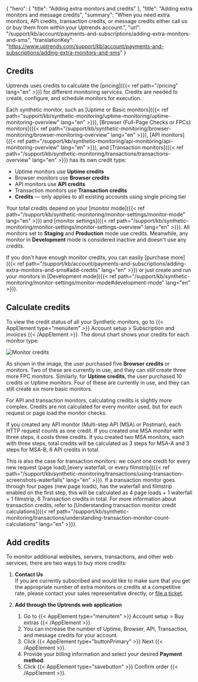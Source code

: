{
  "hero": {
    "title": "Adding extra monitors and credits"
  },
  "title": "Adding extra monitors and message credits",
  "summary": "When you need extra monitors, API credits, transaction credits, or message credits either call us or buy them from within your Uptrends account.",
  "url": "/support/kb/account/payments-and-subscriptions/adding-extra-monitors-and-sms",
  "translationKey": "https://www.uptrends.com/support/kb/account/payments-and-subscriptions/adding-extra-monitors-and-sms"
}

## Credits

Uptrends uses credits to calculate the [pricing]({{< ref path="/pricing" lang="en" >}}) for different monitoring services. Credits are needed to create, configure, and schedule monitors for execution.

Each synthetic monitor, such as [Uptime or Basic monitors]({{< ref path="support/kb/synthetic-monitoring/uptime-monitoring/uptime-monitoring-overview" lang="en" >}}), [Browser (Full-Page Checks or FPCs) monitors]({{< ref path="/support/kb/synthetic-monitoring/browser-monitoring/browser-monitoring-overview" lang="en" >}}), [API monitors]({{< ref path="/support/kb/synthetic-monitoring/api-monitoring/api-monitoring-overview" lang="en" >}}), and [Transaction monitors]({{< ref path="/support/kb/synthetic-monitoring/transactions/transactions-overview" lang="en" >}}) has its own credit type:

- Uptime monitors use **Uptime credits**
- Browser monitors use **Browser credits**
- API monitors use **API credits**
- Transaction monitors use **Transaction credits**
- **Credits** — only applies to all existing accounts using single pricing tier

Your total credits depend on your [monitor mode]({{< ref path="/support/kb/synthetic-monitoring/monitor-settings/monitor-mode" lang="en" >}}) and [monitor settings]({{< ref path="/support/kb/synthetic-monitoring/monitor-settings/monitor-settings-overview" lang="en" >}}). All monitors set to **Staging** and **Production** mode use credits. Meanwhile, any monitor in **Development** mode is considered inactive and doesn't use any credits.

If you don't have enough monitor credits, you can easily [purchase more]({{< ref path="/support/kb/account/payments-and-subscriptions/adding-extra-monitors-and-sms#add-credits" lang="en" >}}) or just create and run your monitors in [Development mode]({{< ref path="/support/kb/synthetic-monitoring/monitor-settings/monitor-mode#development-mode" lang="en" >}}).

## Calculate credits

To view the credit status of all your Synthetic monitors, go to {{< AppElement type="menuitem" >}} Account setup > Subscription and invoices {{< /AppElement >}}. The donut chart shows your credits for each monitor type:

![Monitor credits](/img/content/scr-monitor-credits.min.png)

As shown in the image, the user purchased five **Browser credits** or monitors. Two of these are currently in use, and they can still create three more FPC monitors. Similarly, for **Uptime credits**, the user purchased 10 credits or Uptime monitors. Four of these are currently in use, and they can still create six more basic monitors.

For API and transaction monitors, calculating credits is slightly more complex. Credits are not calculated for every monitor used, but for each request or page load the monitor checks. 

If you created any API monitor (Multi-step API (MSA) or Postman), each HTTP request counts as one credit. If you created one MSA monitor with three steps, it costs three credits. If you created two MSA monitors, each with three steps, total credits will be calculated as 3 steps for MSA-A and 3 steps for MSA-B, 6 API credits in total.

This is also the case for transaction monitors: we count one credit for every new request (page load),[every waterfall, or every filmstrip]({{< ref path="/support/kb/synthetic-monitoring/transactions/using-transaction-screenshots-waterfalls" lang="en" >}}). If a transaction monitor goes through four pages (new page loads), has the waterfall and filmstrip enabled on the first step, this will be calculated as 4 page loads + 1 waterfall + 1 filmstrip, 6 Transaction credits in total. For more information about transaction credits, refer to [Understanding transaction monitor credit calculations]({{< ref path="/support/kb/synthetic-monitoring/transactions/understanding-transaction-monitor-count-calculations" lang="en" >}}).





## Add credits

To monitor additional websites, servers, transactions, and other web services, there are two ways to buy more credits:

1. **Contact Us**  
    If you are currently subscribed and would like to make sure that you get the appropriate number of extra monitors or credits at a competitive rate, please contact your sales representative directly, or [file a ticket](/contact).  

2. **Add through the Uptrends web application**
    1. Go to {{< AppElement type="menuitem" >}}  Account setup > Buy extras {{< /AppElement >}}.
    2. You can increase the number of Uptime, Browser, API, Transaction, and message credits for your account.
    3. Click {{< AppElement type="buttonPrimary" >}} Next {{< /AppElement >}}.
    4. Provide your billing information and select your desired **Payment method**.
    5. Click {{< AppElement type="savebutton" >}} Confirm order {{< /AppElement >}}.
